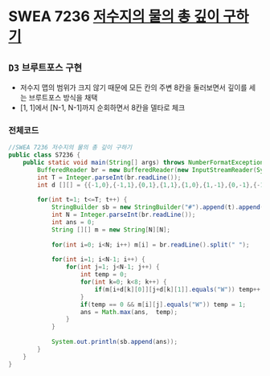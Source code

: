# SWEA 7236 [저수지의 물의 총 깊이 구하기](https://swexpertacademy.com/main/code/userProblem/userProblemDetail.do?contestProbId=AWlTKTUqCN8DFAVS)
`D3` `브루트포스` `구현`
---
- 저수지 맵의 범위가 크지 않기 때문에 모든 칸의 주변 8칸을 둘러보면서 깊이를 세는 브루트포스 방식을 채택
- [1, 1]에서 [N-1, N-1]까지 순회하면서 8칸을 델타로 체크

### 전체코드
```java
//SWEA 7236 저수지의 물의 총 깊이 구하기
public class S7236 {
	public static void main(String[] args) throws NumberFormatException, IOException {
		BufferedReader br = new BufferedReader(new InputStreamReader(System.in));
		int T = Integer.parseInt(br.readLine());
		int d [][] = {{-1,0},{-1,1},{0,1},{1,1},{1,0},{1,-1},{0,-1},{-1,-1}};
		
		for(int t=1; t<=T; t++) {
			StringBuilder sb = new StringBuilder("#").append(t).append(" ");
			int N = Integer.parseInt(br.readLine());
			int ans = 0;
			String [][] m = new String[N][N];
			
			for(int i=0; i<N; i++) m[i] = br.readLine().split(" ");
			
			for(int i=1; i<N-1; i++) {
				for(int j=1; j<N-1; j++) {
					int temp = 0;
					for(int k=0; k<8; k++) {
						if(m[i+d[k][0]][j+d[k][1]].equals("W")) temp++;
					}
					if(temp == 0 && m[i][j].equals("W")) temp = 1;
					ans = Math.max(ans,  temp);
				}
			}
			
			System.out.println(sb.append(ans));
		}
	}
}

```
